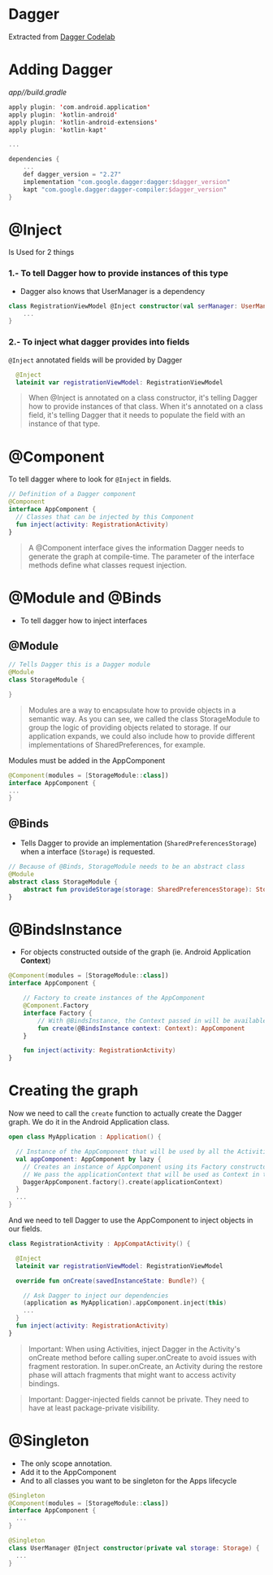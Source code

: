 # Dagger
Extracted from [Dagger Codelab](https://developer.android.com/codelabs/android-dagger)

# Adding Dagger
*app//build.gradle*
```kotlin
apply plugin: 'com.android.application'
apply plugin: 'kotlin-android'
apply plugin: 'kotlin-android-extensions'
apply plugin: 'kotlin-kapt'

...

dependencies {
    ...
    def dagger_version = "2.27"
    implementation "com.google.dagger:dagger:$dagger_version"
    kapt "com.google.dagger:dagger-compiler:$dagger_version"
}
```

# @Inject 
Is Used for 2 things
### 1.- To tell Dagger how to provide instances of this type
* Dagger also knows that UserManager is a dependency

```kotlin
class RegistrationViewModel @Inject constructor(val serManager: UserManager) {
    ...
}
```

### 2.- To inject what dagger provides into fields
`@Inject` annotated fields will be provided by Dagger
```kotlin
  @Inject
  lateinit var registrationViewModel: RegistrationViewModel
```  

> When @Inject is annotated on a class constructor, it's telling Dagger how to provide instances of that class. When it's annotated on a class field, it's telling Dagger that it needs to populate the field with an instance of that type.

# @Component
To tell dagger where to look for `@Inject` in fields.

```kotlin
// Definition of a Dagger component
@Component
interface AppComponent {
  // Classes that can be injected by this Component
  fun inject(activity: RegistrationActivity)
}
```
> A @Component interface gives the information Dagger needs to generate the graph at compile-time. The parameter of the interface methods define what classes request injection.
> 
# @Module and  @Binds 
* To tell dagger how to inject interfaces
  
## @Module 
```kotlin
// Tells Dagger this is a Dagger module
@Module
class StorageModule {

}
```
> Modules are a way to encapsulate how to provide objects in a semantic way. As you can see, we called the class StorageModule to group the logic of providing objects related to storage. If our application expands, we could also include how to provide different implementations of SharedPreferences, for example.


Modules must be added in the AppComponent
```kotlin
@Component(modules = [StorageModule::class])
interface AppComponent {
...
}
```


## @Binds
* Tells Dagger to provide an implementation (`SharedPreferencesStorage`) when a interface (`Storage`) is requested.

```kotlin
// Because of @Binds, StorageModule needs to be an abstract class
@Module
abstract class StorageModule {
    abstract fun provideStorage(storage: SharedPreferencesStorage): Storage
}
```
   
# @BindsInstance 
* For objects constructed outside of the graph (ie. Android Application **Context**)

```kotlin
@Component(modules = [StorageModule::class])
interface AppComponent {

    // Factory to create instances of the AppComponent
    @Component.Factory
    interface Factory {
        // With @BindsInstance, the Context passed in will be available in the graph
        fun create(@BindsInstance context: Context): AppComponent
    }

    fun inject(activity: RegistrationActivity)
}

```
# Creating the graph
Now we need to call the `create` function to actually create the Dagger graph. We do it in the Android Application class.

```kotlin
open class MyApplication : Application() {

  // Instance of the AppComponent that will be used by all the Activities in the project
  val appComponent: AppComponent by lazy {
    // Creates an instance of AppComponent using its Factory constructor
    // We pass the applicationContext that will be used as Context in the graph
    DaggerAppComponent.factory().create(applicationContext)
  }
  ...
}

```

And we need to tell Dagger to use the AppComponent to inject objects in our fields.

```kotlin
class RegistrationActivity : AppCompatActivity() {

  @Inject
  lateinit var registrationViewModel: RegistrationViewModel

  override fun onCreate(savedInstanceState: Bundle?) {

    // Ask Dagger to inject our dependencies
    (application as MyApplication).appComponent.inject(this)
    ...
  }
  fun inject(activity: RegistrationActivity)
}
```

> Important: When using Activities, inject Dagger in the Activity's onCreate method before calling super.onCreate to avoid issues with fragment restoration. In super.onCreate, an Activity during the restore phase will attach fragments that might want to access activity bindings.

> Important: Dagger-injected fields cannot be private. They need to have at least package-private visibility.

# @Singleton
* The only scope annotation. 
* Add it to the AppComponent
* And to all classes you want to be singleton for the Apps lifecycle

```kotlin
@Singleton
@Component(modules = [StorageModule::class])
interface AppComponent {
  ...
}
```

```kotlin
@Singleton
class UserManager @Inject constructor(private val storage: Storage) {
  ...
}
```
